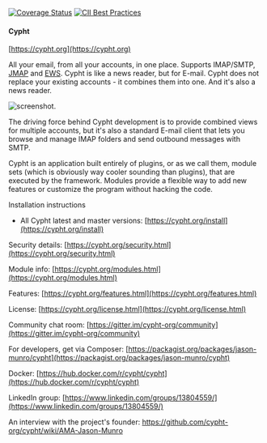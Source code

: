 [![Coverage Status](https://coveralls.io/repos/github/jasonmunro/cypht/badge.svg?branch=master)](https://coveralls.io/github/jasonmunro/cypht?branch=master)
[![CII Best Practices](https://bestpractices.coreinfrastructure.org/projects/127/badge)](https://bestpractices.coreinfrastructure.org/projects/127)

#### Cypht
[https://cypht.org](https://cypht.org)

All your email, from all your accounts, in one place. Supports IMAP/SMTP,
[JMAP](https://github.com/cypht-org/cypht/issues/180) and
[EWS](https://github.com/cypht-org/cypht/issues/247). Cypht is like a
news reader, but for E-mail. Cypht does not replace your existing accounts - it
combines them into one. And it's also a news reader.

![screenshot](https://github.com/cypht-org/cypht-website/blob/master/img/Inbox.PNG "Inbox View").

The driving force behind Cypht development is to provide combined views for
multiple accounts, but it's also a standard E-mail client that lets you browse
and manage IMAP folders and send outbound messages with SMTP.


Cypht is an application built entirely of plugins, or as we call them, module
sets (which is obviously way cooler sounding than plugins), that are executed
by the framework. Modules provide a flexible way to add new features or
customize the program without hacking the code.


Installation instructions

* All Cypht latest and master versions: [https://cypht.org/install](https://cypht.org/install)

Security details: [https://cypht.org/security.html](https://cypht.org/security.html)

Module info: [https://cypht.org/modules.html](https://cypht.org/modules.html)

Features: [https://cypht.org/features.html](https://cypht.org/features.html)

License: [https://cypht.org/license.html](https://cypht.org/license.html)

Community chat room: [https://gitter.im/cypht-org/community](https://gitter.im/cypht-org/community)

For developers, get via Composer: [https://packagist.org/packages/jason-munro/cypht](https://packagist.org/packages/jason-munro/cypht)

Docker: [https://hub.docker.com/r/cypht/cypht](https://hub.docker.com/r/cypht/cypht)

LinkedIn group: [https://www.linkedin.com/groups/13804559/](https://www.linkedin.com/groups/13804559/)

An interview with the project's founder: https://github.com/cypht-org/cypht/wiki/AMA-Jason-Munro
